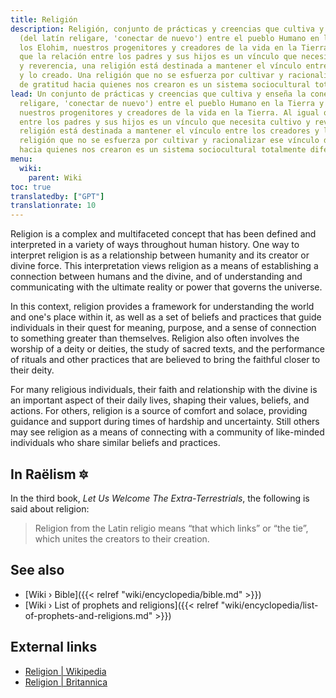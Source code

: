 ```yaml
---
title: Religión
description: Religión, conjunto de prácticas y creencias que cultiva y enseña la conexión
  (del latín religare, 'conectar de nuevo') entre el pueblo Humano en la Tierra y
  los Elohim, nuestros progenitores y creadores de la vida en la Tierra. Al igual
  que la relación entre los padres y sus hijos es un vínculo que necesita cultivo
  y reverencia, una religión está destinada a mantener el vínculo entre los creadores
  y lo creado. Una religión que no se esfuerza por cultivar y racionalizar ese vínculo
  de gratitud hacia quienes nos crearon es un sistema sociocultural totalmente diferente.
lead: Un conjunto de prácticas y creencias que cultiva y enseña la conexión (del latín
  religare, 'conectar de nuevo') entre el pueblo Humano en la Tierra y los Elohim,
  nuestros progenitores y creadores de la vida en la Tierra. Al igual que la relación
  entre los padres y sus hijos es un vínculo que necesita cultivo y reverencia, una
  religión está destinada a mantener el vínculo entre los creadores y lo creado. Una
  religión que no se esfuerza por cultivar y racionalizar ese vínculo de gratitud
  hacia quienes nos crearon es un sistema sociocultural totalmente diferente.
menu:
  wiki:
    parent: Wiki
toc: true
translatedby: ["GPT"]
translationrate: 10
---
```


Religion is a complex and multifaceted concept that has been defined and interpreted in a variety of ways throughout human history. One way to interpret religion is as a relationship between humanity and its creator or divine force. This interpretation views religion as a means of establishing a connection between humans and the divine, and of understanding and communicating with the ultimate reality or power that governs the universe.

In this context, religion provides a framework for understanding the world and one's place within it, as well as a set of beliefs and practices that guide individuals in their quest for meaning, purpose, and a sense of connection to something greater than themselves. Religion also often involves the worship of a deity or deities, the study of sacred texts, and the performance of rituals and other practices that are believed to bring the faithful closer to their deity.

For many religious individuals, their faith and relationship with the divine is an important aspect of their daily lives, shaping their values, beliefs, and actions. For others, religion is a source of comfort and solace, providing guidance and support during times of hardship and uncertainty. Still others may see religion as a means of connecting with a community of like-minded individuals who share similar beliefs and practices.

## In Raëlism 🔯

In the third book, _Let Us Welcome The Extra-Terrestrials_, the following is said about religion:

> Religion from the Latin religio means “that which links” or “the tie”, which unites the creators to their creation.

## See also

- [Wiki › Bible]({{< relref "wiki/encyclopedia/bible.md" >}})
- [Wiki › List of prophets and religions]({{< relref "wiki/encyclopedia/list-of-prophets-and-religions.md" >}})

## External links

- [Religion | Wikipedia](https://en.wikipedia.org/wiki/Religion)
- [Religion | Britannica](https://www.britannica.com/topic/religion)
